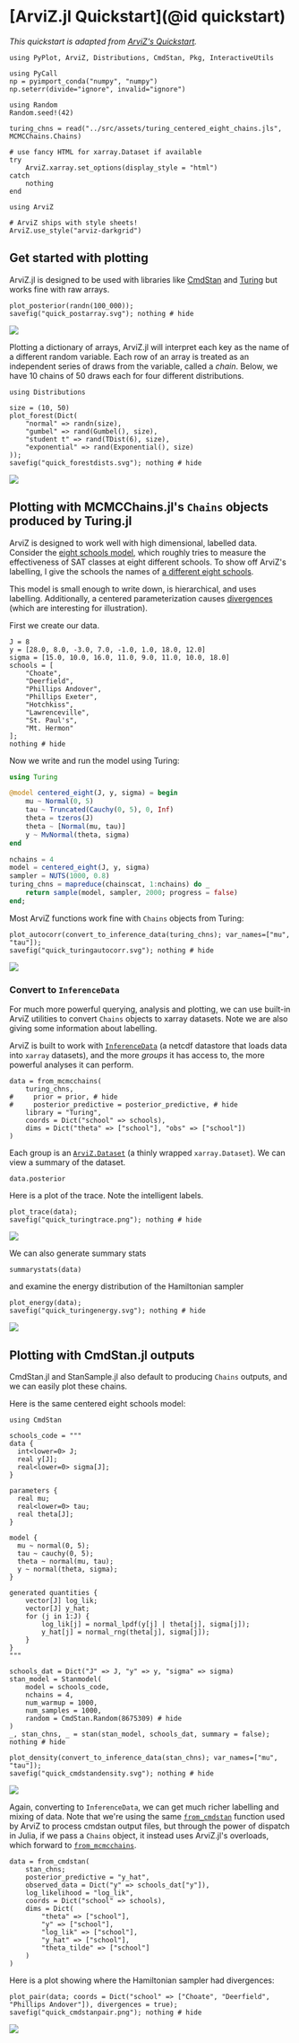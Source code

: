 # [ArviZ.jl Quickstart](@id quickstart)

_This quickstart is adapted from [ArviZ's Quickstart](https://arviz-devs.github.io/arviz/notebooks/Introduction.html)._

```@setup quickstart
using PyPlot, ArviZ, Distributions, CmdStan, Pkg, InteractiveUtils

using PyCall
np = pyimport_conda("numpy", "numpy")
np.seterr(divide="ignore", invalid="ignore")

using Random
Random.seed!(42)

turing_chns = read("../src/assets/turing_centered_eight_chains.jls", MCMCChains.Chains)

# use fancy HTML for xarray.Dataset if available
try
    ArviZ.xarray.set_options(display_style = "html")
catch
    nothing
end
```

```@example quickstart
using ArviZ

# ArviZ ships with style sheets!
ArviZ.use_style("arviz-darkgrid")
```

## Get started with plotting

ArviZ.jl is designed to be used with libraries like [CmdStan](https://github.com/StanJulia/CmdStan.jl) and [Turing](https://turing.ml) but works fine with raw arrays.

```@example quickstart
plot_posterior(randn(100_000));
savefig("quick_postarray.svg"); nothing # hide
```

![](quick_postarray.svg)

Plotting a dictionary of arrays, ArviZ.jl will interpret each key as the name of a different random variable.
Each row of an array is treated as an independent series of draws from the variable, called a _chain_.
Below, we have 10 chains of 50 draws each for four different distributions.

```@example quickstart
using Distributions

size = (10, 50)
plot_forest(Dict(
    "normal" => randn(size),
    "gumbel" => rand(Gumbel(), size),
    "student t" => rand(TDist(6), size),
    "exponential" => rand(Exponential(), size)
));
savefig("quick_forestdists.svg"); nothing # hide
```

![](quick_forestdists.svg)

## Plotting with MCMCChains.jl's `Chains` objects produced by Turing.jl

ArviZ is designed to work well with high dimensional, labelled data.
Consider the [eight schools model](https://statmodeling.stat.columbia.edu/2014/01/21/everything-need-know-bayesian-statistics-learned-eight-schools/), which roughly tries to measure the effectiveness of SAT classes at eight different schools.
To show off ArviZ's labelling, I give the schools the names of [a different eight schools](https://en.wikipedia.org/wiki/Eight_Schools_Association).

This model is small enough to write down, is hierarchical, and uses labelling.
Additionally, a centered parameterization causes [divergences](https://mc-stan.org/users/documentation/case-studies/divergences_and_bias.html) (which are interesting for illustration).

First we create our data.

```@example quickstart
J = 8
y = [28.0, 8.0, -3.0, 7.0, -1.0, 1.0, 18.0, 12.0]
sigma = [15.0, 10.0, 16.0, 11.0, 9.0, 11.0, 10.0, 18.0]
schools = [
    "Choate",
    "Deerfield",
    "Phillips Andover",
    "Phillips Exeter",
    "Hotchkiss",
    "Lawrenceville",
    "St. Paul's",
    "Mt. Hermon"
];
nothing # hide
```

Now we write and run the model using Turing:

```julia
using Turing

@model centered_eight(J, y, sigma) = begin
    mu ~ Normal(0, 5)
    tau ~ Truncated(Cauchy(0, 5), 0, Inf)
    theta = tzeros(J)
    theta ~ [Normal(mu, tau)]
    y ~ MvNormal(theta, sigma)
end

nchains = 4
model = centered_eight(J, y, sigma)
sampler = NUTS(1000, 0.8)
turing_chns = mapreduce(chainscat, 1:nchains) do _
    return sample(model, sampler, 2000; progress = false)
end;
```

Most ArviZ functions work fine with `Chains` objects from Turing:

```@example quickstart
plot_autocorr(convert_to_inference_data(turing_chns); var_names=["mu", "tau"]);
savefig("quick_turingautocorr.svg"); nothing # hide
```

![](quick_turingautocorr.svg)

### Convert to `InferenceData`

For much more powerful querying, analysis and plotting, we can use built-in ArviZ utilities to convert `Chains` objects to xarray datasets.
Note we are also giving some information about labelling.

ArviZ is built to work with [`InferenceData`](@ref) (a netcdf datastore that loads data into `xarray` datasets), and the more *groups* it has access to, the more powerful analyses it can perform.

```@example quickstart
data = from_mcmcchains(
    turing_chns,
#     prior = prior, # hide
#     posterior_predictive = posterior_predictive, # hide
    library = "Turing",
    coords = Dict("school" => schools),
    dims = Dict("theta" => ["school"], "obs" => ["school"])
)
```

Each group is an [`ArviZ.Dataset`](@ref) (a thinly wrapped `xarray.Dataset`).
We can view a summary of the dataset.

```@example quickstart
data.posterior
```

Here is a plot of the trace. Note the intelligent labels.

```@example quickstart
plot_trace(data);
savefig("quick_turingtrace.png"); nothing # hide
```

![](quick_turingtrace.png)

We can also generate summary stats

```@example quickstart
summarystats(data)
```

and examine the energy distribution of the Hamiltonian sampler

```@example quickstart
plot_energy(data);
savefig("quick_turingenergy.svg"); nothing # hide
```

![](quick_turingenergy.svg)

## Plotting with CmdStan.jl outputs

CmdStan.jl and StanSample.jl also default to producing `Chains` outputs, and we can easily plot these chains.

Here is the same centered eight schools model:

```@example quickstart
using CmdStan

schools_code = """
data {
  int<lower=0> J;
  real y[J];
  real<lower=0> sigma[J];
}

parameters {
  real mu;
  real<lower=0> tau;
  real theta[J];
}

model {
  mu ~ normal(0, 5);
  tau ~ cauchy(0, 5);
  theta ~ normal(mu, tau);
  y ~ normal(theta, sigma);
}

generated quantities {
    vector[J] log_lik;
    vector[J] y_hat;
    for (j in 1:J) {
        log_lik[j] = normal_lpdf(y[j] | theta[j], sigma[j]);
        y_hat[j] = normal_rng(theta[j], sigma[j]);
    }
}
"""

schools_dat = Dict("J" => J, "y" => y, "sigma" => sigma)
stan_model = Stanmodel(
    model = schools_code,
    nchains = 4,
    num_warmup = 1000,
    num_samples = 1000,
    random = CmdStan.Random(8675309) # hide
)
_, stan_chns, _ = stan(stan_model, schools_dat, summary = false);
nothing # hide
```

```@example quickstart
plot_density(convert_to_inference_data(stan_chns); var_names=["mu", "tau"]);
savefig("quick_cmdstandensity.svg"); nothing # hide
```

![](quick_cmdstandensity.svg)

Again, converting to `InferenceData`, we can get much richer labelling and mixing of data.
Note that we're using the same [`from_cmdstan`](@ref) function used by ArviZ to process cmdstan output files, but through the power of dispatch in Julia, if we pass a `Chains` object, it instead uses ArviZ.jl's overloads, which forward to [`from_mcmcchains`](@ref).

```@example quickstart
data = from_cmdstan(
    stan_chns;
    posterior_predictive = "y_hat",
    observed_data = Dict("y" => schools_dat["y"]),
    log_likelihood = "log_lik",
    coords = Dict("school" => schools),
    dims = Dict(
        "theta" => ["school"],
        "y" => ["school"],
        "log_lik" => ["school"],
        "y_hat" => ["school"],
        "theta_tilde" => ["school"]
    )
)
```

Here is a plot showing where the Hamiltonian sampler had divergences:

```@example quickstart
plot_pair(data; coords = Dict("school" => ["Choate", "Deerfield", "Phillips Andover"]), divergences = true);
savefig("quick_cmdstanpair.png"); nothing # hide
```

![](quick_cmdstanpair.png)
